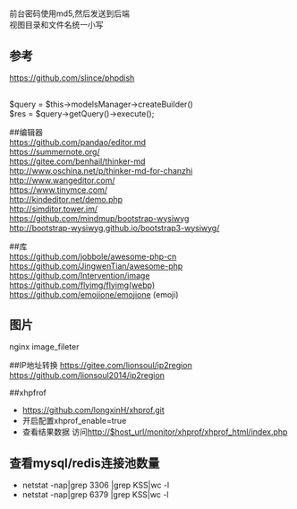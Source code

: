 ##
前台密码使用md5,然后发送到后端  
视图目录和文件名统一小写  


## 参考
https://github.com/slince/phpdish  

##  


$query = $this->modelsManager->createBuilder()  
$res = $query->getQuery()->execute();  

##编辑器  
https://github.com/pandao/editor.md  
https://summernote.org/  
https://gitee.com/benhail/thinker-md  
http://www.oschina.net/p/thinker-md-for-chanzhi  
http://www.wangeditor.com/  
https://www.tinymce.com/  
http://kindeditor.net/demo.php  
http://simditor.tower.im/  
https://github.com/mindmup/bootstrap-wysiwyg  
http://bootstrap-wysiwyg.github.io/bootstrap3-wysiwyg/  

##库  
https://github.com/jobbole/awesome-php-cn  
https://github.com/JingwenTian/awesome-php  
https://github.com/Intervention/image  
https://github.com/flyimg/flyimg(webp)  
https://github.com/emojione/emojione (emoji)  

## 图片
nginx image_fileter  

##IP地址转换
https://gitee.com/lionsoul/ip2region  
https://github.com/lionsoul2014/ip2region  




##xhpfrof 
- https://github.com/longxinH/xhprof.git
- 开启配置xhprof_enable=true  
- 查看结果数据
访问<http://$host_url/monitor/xhprof/xhprof_html/index.php>  

## 查看mysql/redis连接池数量  
- netstat -nap|grep 3306 |grep KSS|wc -l  
- netstat -nap|grep 6379 |grep KSS|wc -l  

